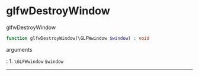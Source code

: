 # glfwDestroyWindow
glfwDestroyWindow

```php
function glfwDestroyWindow(\GLFWwindow $window) : void
```



arguments

:    1. `\GLFWwindow` `$window` 



---
     